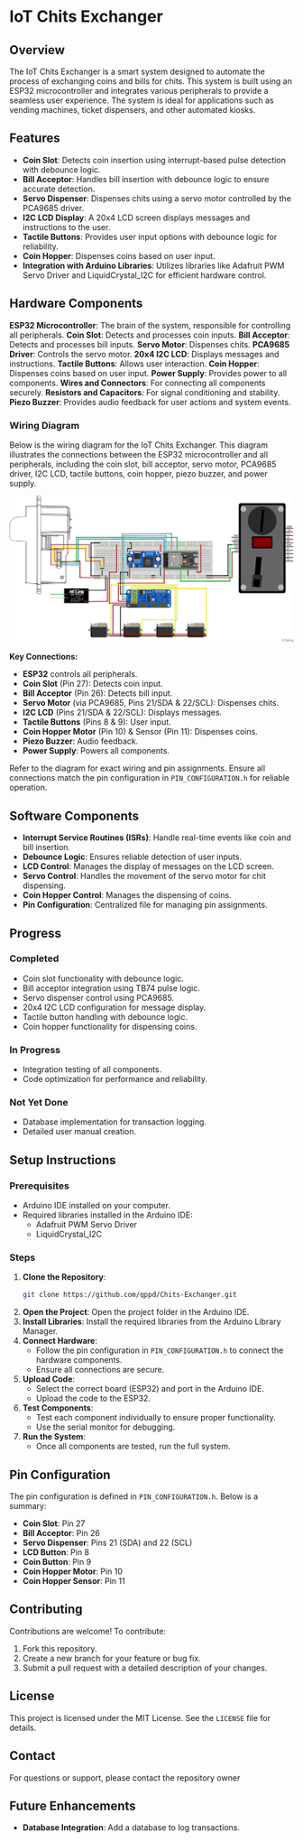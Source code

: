 # IoT Chits Exchanger

## Overview
The IoT Chits Exchanger is a smart system designed to automate the process of exchanging coins and bills for chits. This system is built using an ESP32 microcontroller and integrates various peripherals to provide a seamless user experience. The system is ideal for applications such as vending machines, ticket dispensers, and other automated kiosks.

## Features
- **Coin Slot**: Detects coin insertion using interrupt-based pulse detection with debounce logic.
- **Bill Acceptor**: Handles bill insertion with debounce logic to ensure accurate detection.
- **Servo Dispenser**: Dispenses chits using a servo motor controlled by the PCA9685 driver.
- **I2C LCD Display**: A 20x4 LCD screen displays messages and instructions to the user.
- **Tactile Buttons**: Provides user input options with debounce logic for reliability.
- **Coin Hopper**: Dispenses coins based on user input.
- **Integration with Arduino Libraries**: Utilizes libraries like Adafruit PWM Servo Driver and LiquidCrystal_I2C for efficient hardware control.

## Hardware Components

**ESP32 Microcontroller**: The brain of the system, responsible for controlling all peripherals.
**Coin Slot**: Detects and processes coin inputs.
**Bill Acceptor**: Detects and processes bill inputs.
**Servo Motor**: Dispenses chits.
**PCA9685 Driver**: Controls the servo motor.
**20x4 I2C LCD**: Displays messages and instructions.
**Tactile Buttons**: Allows user interaction.
**Coin Hopper**: Dispenses coins based on user input.
**Power Supply**: Provides power to all components.
**Wires and Connectors**: For connecting all components securely.
**Resistors and Capacitors**: For signal conditioning and stability.
**Piezo Buzzer**: Provides audio feedback for user actions and system events.

### Wiring Diagram

Below is the wiring diagram for the IoT Chits Exchanger. This diagram illustrates the connections between the ESP32 microcontroller and all peripherals, including the coin slot, bill acceptor, servo motor, PCA9685 driver, I2C LCD, tactile buttons, coin hopper, piezo buzzer, and power supply.

![Wiring Diagram](diagram/Peso_Bill_To_Chit.png)

**Key Connections:**
- **ESP32** controls all peripherals.
- **Coin Slot** (Pin 27): Detects coin input.
- **Bill Acceptor** (Pin 26): Detects bill input.
- **Servo Motor** (via PCA9685, Pins 21/SDA & 22/SCL): Dispenses chits.
- **I2C LCD** (Pins 21/SDA & 22/SCL): Displays messages.
- **Tactile Buttons** (Pins 8 & 9): User input.
- **Coin Hopper Motor** (Pin 10) & Sensor (Pin 11): Dispenses coins.
- **Piezo Buzzer**: Audio feedback.
- **Power Supply**: Powers all components.

Refer to the diagram for exact wiring and pin assignments. Ensure all connections match the pin configuration in `PIN_CONFIGURATION.h` for reliable operation.

## Software Components
- **Interrupt Service Routines (ISRs)**: Handle real-time events like coin and bill insertion.
- **Debounce Logic**: Ensures reliable detection of user inputs.
- **LCD Control**: Manages the display of messages on the LCD screen.
- **Servo Control**: Handles the movement of the servo motor for chit dispensing.
- **Coin Hopper Control**: Manages the dispensing of coins.
- **Pin Configuration**: Centralized file for managing pin assignments.

## Progress
### Completed
- Coin slot functionality with debounce logic.
- Bill acceptor integration using TB74 pulse logic.
- Servo dispenser control using PCA9685.
- 20x4 I2C LCD configuration for message display.
- Tactile button handling with debounce logic.
- Coin hopper functionality for dispensing coins.

### In Progress
- Integration testing of all components.
- Code optimization for performance and reliability.

### Not Yet Done
- Database implementation for transaction logging.
- Detailed user manual creation.

## Setup Instructions
### Prerequisites
- Arduino IDE installed on your computer.
- Required libraries installed in the Arduino IDE:
  - Adafruit PWM Servo Driver
  - LiquidCrystal_I2C

### Steps
1. **Clone the Repository**:
   ```bash
   git clone https://github.com/qppd/Chits-Exchanger.git
   ```
2. **Open the Project**:
   Open the project folder in the Arduino IDE.
3. **Install Libraries**:
   Install the required libraries from the Arduino Library Manager.
4. **Connect Hardware**:
   - Follow the pin configuration in `PIN_CONFIGURATION.h` to connect the hardware components.
   - Ensure all connections are secure.
5. **Upload Code**:
   - Select the correct board (ESP32) and port in the Arduino IDE.
   - Upload the code to the ESP32.
6. **Test Components**:
   - Test each component individually to ensure proper functionality.
   - Use the serial monitor for debugging.
7. **Run the System**:
   - Once all components are tested, run the full system.

## Pin Configuration
The pin configuration is defined in `PIN_CONFIGURATION.h`. Below is a summary:
- **Coin Slot**: Pin 27
- **Bill Acceptor**: Pin 26
- **Servo Dispenser**: Pins 21 (SDA) and 22 (SCL)
- **LCD Button**: Pin 8
- **Coin Button**: Pin 9
- **Coin Hopper Motor**: Pin 10
- **Coin Hopper Sensor**: Pin 11

## Contributing
Contributions are welcome! To contribute:
1. Fork this repository.
2. Create a new branch for your feature or bug fix.
3. Submit a pull request with a detailed description of your changes.

## License
This project is licensed under the MIT License. See the `LICENSE` file for details.

## Contact
For questions or support, please contact the repository owner

## Future Enhancements
- **Database Integration**: Add a database to log transactions.
